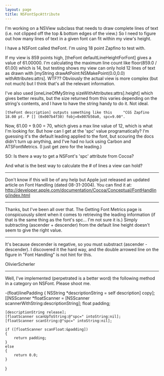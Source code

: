 ```yaml
---
layout: page
title: NSFontSpcAttribute
---
```


I'm working on a NSView subclass that needs to draw complete lines of text (i.e. not clipped off the top & bottom edges of the view.) So I need to figure out how many lines of text in a given font can fit within my view's height.

I have a NSFont called     theFont. I'm using 18 point Zapfino to test with.

If my view is 859 points high,     [theFont defaultLineHeightForFont] gives a value of 61.00000. I'm calculating the maximum line count like     floor(859.0 / 61.00) which is 14, but testing shows my view can only hold 12 lines of text as drawn with     [myString drawAtPoint:NSMakePoint(0.0,0.0) withAttributes:attrs]. WTF?? Obviously the actual view is more complex (but not much) but I think that's all the relevant information.

I've also used     [oneLineOfMyString sizeWithAttributes:attrs].height] which gives better results, but the size returned from this varies depending on the string's contents, and I have to have the string handy to do it. Not ideal.

    [theFont description] outputs something like this     "CGS Zapfino 18.00 pt. P [] (0x007b4f30) fobj=0x007b50a0, spc=9.00".

Now, 61.00 + 9.00 = 70, which gives a max line value of 12, which is what I'm looking for. But how can I get at the 'spc' value programatically? I'm guessing it's the default leading applied to the font, but scouring the docs didn't turn up anything, and I've had no luck using Carbon and ATSFontMetrics. (I just get zero for the leading.)

SO: Is there a way to get a NSFont's 'spc' attribute from Cocoa?

And what is the best way to calculate the # of lines a view can hold?

----

Don't know if this will be of any help but Apple just released an updated article on Font Handling (dated 08-31-2004). You can find it at: http://developer.apple.com/documentation/Cocoa/Conceptual/FontHandling/index.html

----

Thanks, but I've been all over that. The Getting Font Metrics page is conspicuously silent when it comes to retrieving the leading information (if that is the same thing as the font's spc... I'm not sure it is.) Simply subtracting (ascender + descender) from the default line height doesn't seem to give the right value.

----

It's because descender is negative, so you must substract (ascender - descender). I discovered it the hard way, and the double arrowed line on the figure in "Font Handling" is not hint for this.

OlivierScherler

----

Well, I've implemented (perpetrated is a better word) the following method in a category on NSFont. Please shoot me.

    

-(float)linePadding
{
	NSString *descriptionString = self description] copy];
	[[NSScanner *floatScanner = [NSScanner scannerWithString:descriptionString];
	float padding;
	
	[descriptionString release];
	[floatScanner scanUpToString:@"spc=" intoString:nil];
	[floatScanner scanString:@"spc=" intoString:nil];
	
	if ([floatScanner scanFloat:&padding])
	{
		return padding;
	}
	else
	{
		return 0.0;
	}
}


